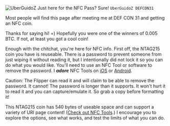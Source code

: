 ![UberGuidoZ](https://cdn.discordapp.com/emojis/1000632669622767686.gif)  Just here for the NFC Pass? Sure! `UberGuidoZ DEFCON31`

Most people will find this page after meeting me at DEF CON 31 and getting an NFC coin. 

Thanks for saying hi! =) Hopefully you were one of the winners of 0.005 BTC. If not, at least you got a cool coin!

Enough with the chitchat, you're here for NFC info. First off, the NTAG215 coin you have is reuseable. There is a password to prevent someone from just wiping it without reading it, but I intentionally did not lock it so you can do what you would like. You'll need to use an NFC Tool or software to remove the password. I ***adore*** NFC Tools on [iOS](https://apps.apple.com/us/app/nfc-tools/id1252962749) or [Android](https://play.google.com/store/apps/details?id=com.wakdev.wdnfc).

Caution: The Flipper can read it and will claim to be able to remove the password. It cannot! The password is longer than it supports. It won't hurt it to read it and you can capture/emulate it. So grab a copy before formatting it!

This NTAG215 coin has 540 bytes of useable space and can support a variety of URI page content! ([Check out NFC Tools](https://github-production-user-asset-6210df.s3.amazonaws.com/57457139/259277851-d885b977-d793-4f01-a5f0-8c0f1cf003aa.png).) I encourage you to explore the options, see what works, and test the limits of what you can do.

